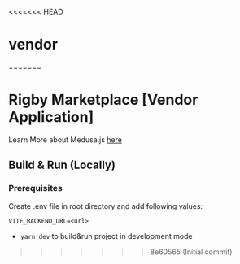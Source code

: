 <<<<<<< HEAD
# vendor
=======
# Rigby Marketplace [Vendor Application]

Learn More about Medusa.js [here](https://docs.medusajs.com/)

## Build & Run (Locally)

### Prerequisites

Create .env file in root directory and add following values:

```dotenv
VITE_BACKEND_URL=<url>
```

- `yarn dev` to build&run project in development mode
>>>>>>> 8e60565 (Initial commit)
